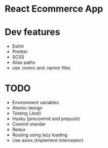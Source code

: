 # React Ecommerce App

# Dev features

- Eslint
- Prettier
- SCSS
- Alias paths
- use .nvmrc and .npmrc files

# TODO

- Environment variables
- Atomic design
- Testing (Jest)
- Husky (precommit and prepush)
- Commit standar
- Redux
- Routing using lazy loading
- Use axios (implement interceptor)
